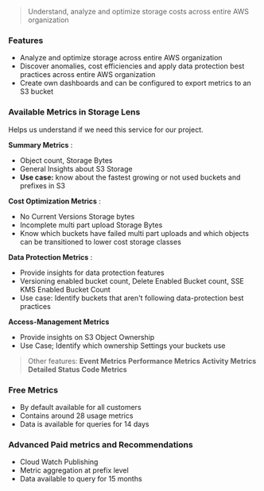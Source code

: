 > Understand, analyze and optimize storage costs across entire AWS organization

### Features
- Analyze and optimize storage across entire AWS organization
- Discover anomalies, cost efficiencies and apply data protection best practices across entire AWS organization
- Create own dashboards and can be configured to export metrics to an S3 bucket

### Available Metrics in Storage Lens

Helps us understand if we need this service for our project. 

**Summary Metrics** : 
- Object count, Storage Bytes
- General Insights about S3 Storage
- **Use case:** know about the fastest growing or not used buckets and prefixes in S3

**Cost Optimization Metrics** :
- No Current Versions Storage bytes
- Incomplete multi part upload Storage Bytes
- Know which buckets have failed multi part uploads and which objects can be transitioned to lower cost storage classes

**Data Protection Metrics** : 
- Provide insights for data protection features
- Versioning enabled bucket count, Delete Enabled Bucket count, SSE KMS Enabled Bucket Count
- Use case: Identify buckets that aren't following data-protection best practices

**Access-Management Metrics**
- Provide insights on S3 Object Ownership
- Use Case; Identify which ownership Settings your buckets use

> Other features: 
	**Event Metrics**
	**Performance Metrics**
	**Activity Metrics**
	**Detailed Status Code Metrics**


### Free Metrics
- By default available for all customers
- Contains around 28 usage metrics
- Data is available for queries for 14 days


### Advanced Paid metrics and Recommendations
- Cloud Watch Publishing
- Metric aggregation at prefix level
- Data available to query for 15 months


